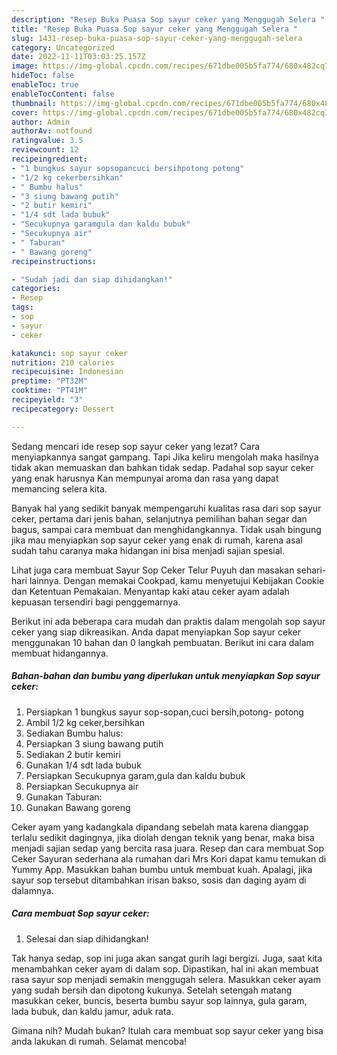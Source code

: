 ```yaml
---
description: "Resep Buka Puasa Sop sayur ceker yang Menggugah Selera "
title: "Resep Buka Puasa Sop sayur ceker yang Menggugah Selera "
slug: 1431-resep-buka-puasa-sop-sayur-ceker-yang-menggugah-selera
category: Uncategorized
date: 2022-11-11T03:03:25.157Z
image: https://img-global.cpcdn.com/recipes/671dbe005b5fa774/680x482cq70/sop-sayur-ceker-foto-resep-utama.jpg
hideToc: false
enableToc: true
enableTocContent: false
thumbnail: https://img-global.cpcdn.com/recipes/671dbe005b5fa774/680x482cq70/sop-sayur-ceker-foto-resep-utama.jpg
cover: https://img-global.cpcdn.com/recipes/671dbe005b5fa774/680x482cq70/sop-sayur-ceker-foto-resep-utama.jpg
author: Admin
authorAv: notfound
ratingvalue: 3.5
reviewcount: 12
recipeingredient:
- "1 bungkus sayur sopsopancuci bersihpotong potong"
- "1/2 kg cekerbersihkan"
- " Bumbu halus"
- "3 siung bawang putih"
- "2 butir kemiri"
- "1/4 sdt lada bubuk"
- "Secukupnya garamgula dan kaldu bubuk"
- "Secukupnya air"
- " Taburan"
- " Bawang goreng"
recipeinstructions:

- "Sudah jadi dan siap dihidangkan!"
categories:
- Resep
tags:
- sop
- sayur
- ceker

katakunci: sop sayur ceker 
nutrition: 210 calories
recipecuisine: Indonesian
preptime: "PT32M"
cooktime: "PT41M"
recipeyield: "3"
recipecategory: Dessert

---
```



Sedang mencari ide resep sop sayur ceker yang lezat? Cara menyiapkannya sangat gampang. Tapi Jika keliru mengolah maka hasilnya tidak akan memuaskan dan bahkan tidak sedap. Padahal sop sayur ceker yang enak harusnya Kan mempunyai aroma dan rasa yang dapat memancing selera kita.


Banyak hal yang sedikit banyak mempengaruhi kualitas rasa dari sop sayur ceker, pertama dari jenis bahan, selanjutnya pemilihan bahan segar dan bagus, sampai cara membuat dan menghidangkannya. Tidak usah bingung jika mau menyiapkan sop sayur ceker yang enak di rumah, karena asal sudah tahu caranya maka hidangan ini bisa menjadi sajian spesial.

Lihat juga cara membuat Sayur Sop Ceker Telur Puyuh dan masakan sehari-hari lainnya. Dengan memakai Cookpad, kamu menyetujui Kebijakan Cookie dan Ketentuan Pemakaian. Menyantap kaki atau ceker ayam adalah kepuasan tersendiri bagi penggemarnya.


Berikut ini ada beberapa cara mudah dan praktis dalam mengolah sop sayur ceker yang siap dikreasikan. Anda dapat menyiapkan Sop sayur ceker menggunakan 10 bahan dan 0 langkah pembuatan. Berikut ini cara dalam membuat hidangannya.

<!--inarticleads1-->

##### Bahan-bahan dan bumbu yang diperlukan untuk menyiapkan Sop sayur ceker:

1. Persiapkan 1 bungkus sayur sop-sopan,cuci bersih,potong- potong
1. Ambil 1/2 kg ceker,bersihkan
1. Sediakan  Bumbu halus:
1. Persiapkan 3 siung bawang putih
1. Sediakan 2 butir kemiri
1. Gunakan 1/4 sdt lada bubuk
1. Persiapkan Secukupnya garam,gula dan kaldu bubuk
1. Persiapkan Secukupnya air
1. Gunakan  Taburan:
1. Gunakan  Bawang goreng


Ceker ayam yang kadangkala dipandang sebelah mata karena dianggap terlalu sedikit dagingnya, jika diolah dengan teknik yang benar, maka bisa menjadi sajian sedap yang bercita rasa juara. Resep dan cara membuat Sop Ceker Sayuran sederhana ala rumahan dari Mrs Kori dapat kamu temukan di Yummy App. Masukkan bahan bumbu untuk membuat kuah. Apalagi, jika sayur sop tersebut ditambahkan irisan bakso, sosis dan daging ayam di dalamnya. 

<!--inarticleads2-->

##### Cara membuat Sop sayur ceker:


1. Selesai dan siap dihidangkan!

Tak hanya sedap, sop ini juga akan sangat gurih lagi bergizi. Juga, saat kita menambahkan ceker ayam di dalam sop. Dipastikan, hal ini akan membuat rasa sayur sop menjadi semakin menggugah selera. Masukkan ceker ayam yang sudah bersih dan dipotong kukunya. Setelah setengah matang masukkan ceker, buncis, beserta bumbu sayur sop lainnya, gula garam, lada bubuk, dan kaldu jamur, aduk rata. 

Gimana nih? Mudah bukan? Itulah cara membuat sop sayur ceker yang bisa anda lakukan di rumah. Selamat mencoba!
